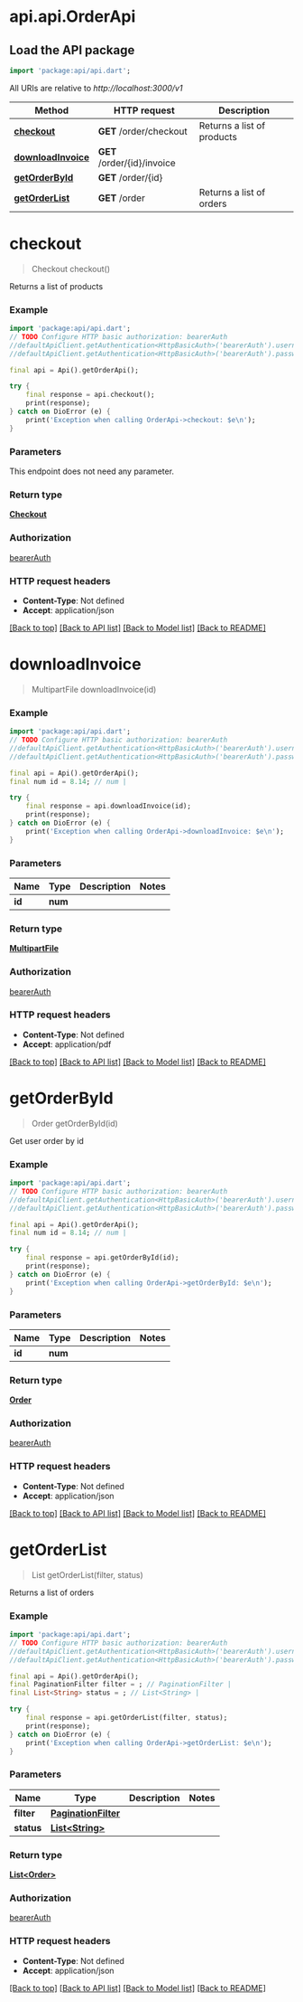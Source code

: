 # api.api.OrderApi

## Load the API package
```dart
import 'package:api/api.dart';
```

All URIs are relative to *http://localhost:3000/v1*

Method | HTTP request | Description
------------- | ------------- | -------------
[**checkout**](OrderApi.md#checkout) | **GET** /order/checkout | Returns a list of products
[**downloadInvoice**](OrderApi.md#downloadinvoice) | **GET** /order/{id}/invoice | 
[**getOrderById**](OrderApi.md#getorderbyid) | **GET** /order/{id} | 
[**getOrderList**](OrderApi.md#getorderlist) | **GET** /order | Returns a list of orders


# **checkout**
> Checkout checkout()

Returns a list of products

### Example
```dart
import 'package:api/api.dart';
// TODO Configure HTTP basic authorization: bearerAuth
//defaultApiClient.getAuthentication<HttpBasicAuth>('bearerAuth').username = 'YOUR_USERNAME'
//defaultApiClient.getAuthentication<HttpBasicAuth>('bearerAuth').password = 'YOUR_PASSWORD';

final api = Api().getOrderApi();

try {
    final response = api.checkout();
    print(response);
} catch on DioError (e) {
    print('Exception when calling OrderApi->checkout: $e\n');
}
```

### Parameters
This endpoint does not need any parameter.

### Return type

[**Checkout**](Checkout.md)

### Authorization

[bearerAuth](../README.md#bearerAuth)

### HTTP request headers

 - **Content-Type**: Not defined
 - **Accept**: application/json

[[Back to top]](#) [[Back to API list]](../README.md#documentation-for-api-endpoints) [[Back to Model list]](../README.md#documentation-for-models) [[Back to README]](../README.md)

# **downloadInvoice**
> MultipartFile downloadInvoice(id)



### Example
```dart
import 'package:api/api.dart';
// TODO Configure HTTP basic authorization: bearerAuth
//defaultApiClient.getAuthentication<HttpBasicAuth>('bearerAuth').username = 'YOUR_USERNAME'
//defaultApiClient.getAuthentication<HttpBasicAuth>('bearerAuth').password = 'YOUR_PASSWORD';

final api = Api().getOrderApi();
final num id = 8.14; // num | 

try {
    final response = api.downloadInvoice(id);
    print(response);
} catch on DioError (e) {
    print('Exception when calling OrderApi->downloadInvoice: $e\n');
}
```

### Parameters

Name | Type | Description  | Notes
------------- | ------------- | ------------- | -------------
 **id** | **num**|  | 

### Return type

[**MultipartFile**](MultipartFile.md)

### Authorization

[bearerAuth](../README.md#bearerAuth)

### HTTP request headers

 - **Content-Type**: Not defined
 - **Accept**: application/pdf

[[Back to top]](#) [[Back to API list]](../README.md#documentation-for-api-endpoints) [[Back to Model list]](../README.md#documentation-for-models) [[Back to README]](../README.md)

# **getOrderById**
> Order getOrderById(id)



Get user order by id

### Example
```dart
import 'package:api/api.dart';
// TODO Configure HTTP basic authorization: bearerAuth
//defaultApiClient.getAuthentication<HttpBasicAuth>('bearerAuth').username = 'YOUR_USERNAME'
//defaultApiClient.getAuthentication<HttpBasicAuth>('bearerAuth').password = 'YOUR_PASSWORD';

final api = Api().getOrderApi();
final num id = 8.14; // num | 

try {
    final response = api.getOrderById(id);
    print(response);
} catch on DioError (e) {
    print('Exception when calling OrderApi->getOrderById: $e\n');
}
```

### Parameters

Name | Type | Description  | Notes
------------- | ------------- | ------------- | -------------
 **id** | **num**|  | 

### Return type

[**Order**](Order.md)

### Authorization

[bearerAuth](../README.md#bearerAuth)

### HTTP request headers

 - **Content-Type**: Not defined
 - **Accept**: application/json

[[Back to top]](#) [[Back to API list]](../README.md#documentation-for-api-endpoints) [[Back to Model list]](../README.md#documentation-for-models) [[Back to README]](../README.md)

# **getOrderList**
> List<Order> getOrderList(filter, status)

Returns a list of orders

### Example
```dart
import 'package:api/api.dart';
// TODO Configure HTTP basic authorization: bearerAuth
//defaultApiClient.getAuthentication<HttpBasicAuth>('bearerAuth').username = 'YOUR_USERNAME'
//defaultApiClient.getAuthentication<HttpBasicAuth>('bearerAuth').password = 'YOUR_PASSWORD';

final api = Api().getOrderApi();
final PaginationFilter filter = ; // PaginationFilter | 
final List<String> status = ; // List<String> | 

try {
    final response = api.getOrderList(filter, status);
    print(response);
} catch on DioError (e) {
    print('Exception when calling OrderApi->getOrderList: $e\n');
}
```

### Parameters

Name | Type | Description  | Notes
------------- | ------------- | ------------- | -------------
 **filter** | [**PaginationFilter**](.md)|  | 
 **status** | [**List&lt;String&gt;**](String.md)|  | 

### Return type

[**List&lt;Order&gt;**](Order.md)

### Authorization

[bearerAuth](../README.md#bearerAuth)

### HTTP request headers

 - **Content-Type**: Not defined
 - **Accept**: application/json

[[Back to top]](#) [[Back to API list]](../README.md#documentation-for-api-endpoints) [[Back to Model list]](../README.md#documentation-for-models) [[Back to README]](../README.md)

